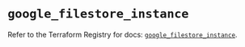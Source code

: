 # `google_filestore_instance`

Refer to the Terraform Registry for docs: [`google_filestore_instance`](https://registry.terraform.io/providers/hashicorp/google/6.49.1/docs/resources/filestore_instance).
